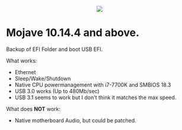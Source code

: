 <p align="center">
    <img src = "https://is3-ssl.mzstatic.com/image/thumb/Purple123/v4/6a/eb/3a/6aeb3ad3-7210-7035-6027-b256514de631/DarkProductPageIcon.png/1200x630bb.png">
</p>

# Mojave 10.14.4 and above.

Backup of EFI Folder and boot USB EFI.

What works:
* Ethernet
* Sleep/Wake/Shutdown
* Native CPU powermanagement with i7-7700K and SMBIOS 18.3
* USB 3.0 works (Up to 480Mb/sec)
* USB 3.1 seems to work but I don't think it matches the max speed.

What does **NOT** work:
* Native motherboard Audio, but could be patched. 